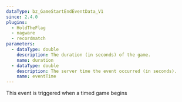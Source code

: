 ```yaml
---
dataType: bz_GameStartEndEventData_V1
since: 2.4.0
plugins:
  - HoldTheFlag
  - nagware
  - recordmatch
parameters:
  - dataType: double
    description: The duration (in seconds) of the game.
    name: duration
  - dataType: double
    description: The server time the event occurred (in seconds).
    name: eventTime
---
```


This event is triggered when a timed game begins
